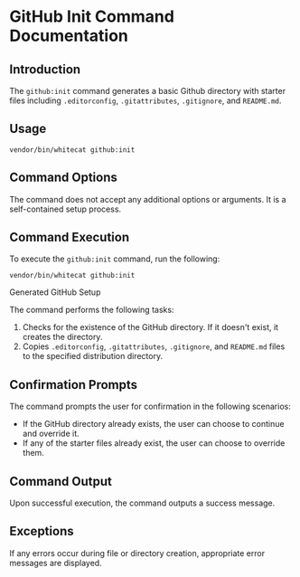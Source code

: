 # GitHub Init Command Documentation

## Introduction

The `github:init` command generates a basic Github directory with starter files including `.editorconfig`, `.gitattributes`, `.gitignore`, and `README.md`.

## Usage

`vendor/bin/whitecat github:init`

## Command Options

The command does not accept any additional options or arguments. It is a self-contained setup process.

## Command Execution

To execute the `github:init` command, run the following:

`vendor/bin/whitecat github:init`

Generated GitHub Setup

The command performs the following tasks:

1.  Checks for the existence of the GitHub directory. If it doesn't exist, it creates the directory.
2.  Copies `.editorconfig`, `.gitattributes`, `.gitignore`, and `README.md` files to the specified distribution directory.

## Confirmation Prompts

The command prompts the user for confirmation in the following scenarios:

*   If the GitHub directory already exists, the user can choose to continue and override it.
*   If any of the starter files already exist, the user can choose to override them.

## Command Output

Upon successful execution, the command outputs a success message.

## Exceptions

If any errors occur during file or directory creation, appropriate error messages are displayed.
